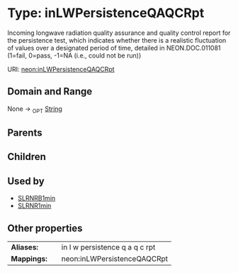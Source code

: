 
# Type: inLWPersistenceQAQCRpt


Incoming longwave radiation  quality assurance and quality control report for the persistence test, which indicates  whether there is a realistic fluctuation of values over a designated period of time, detailed in NEON.DOC.011081 (1=fail, 0=pass, -1=NA (i.e., could not be run))

URI: [neon:inLWPersistenceQAQCRpt](https://data.neonscience.org/inLWPersistenceQAQCRpt)


## Domain and Range

None ->  <sub>OPT</sub> [String](types/String.md)

## Parents


## Children


## Used by

 * [SLRNRB1min](SLRNRB1min.md)
 * [SLRNR1min](SLRNR1min.md)

## Other properties

|  |  |  |
| --- | --- | --- |
| **Aliases:** | | in l w persistence q a q c rpt |
| **Mappings:** | | neon:inLWPersistenceQAQCRpt |

